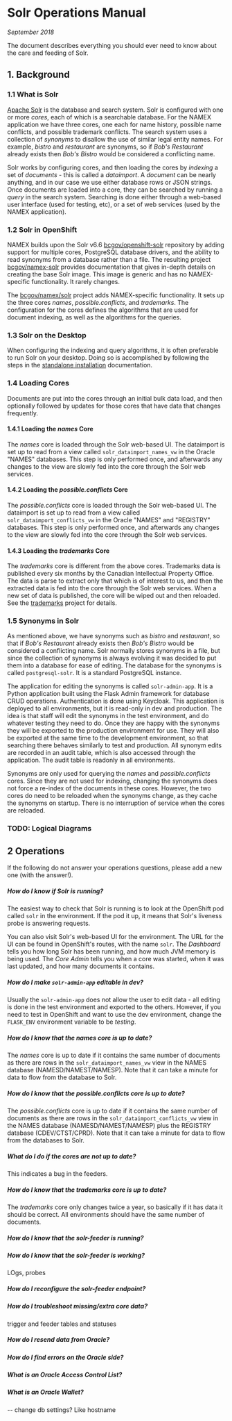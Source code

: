 
# Solr Operations Manual

_September 2018_

The document describes everything you should ever need to know about the care and feeding of Solr.

## 1. Background

### 1.1 What is Solr

[Apache Solr](http://lucene.apache.org/solr) is the database and search system. Solr is configured with one or more
_cores_, each of which is a searchable database. For the NAMEX application we have three cores, one each for name
history, possible name conflicts, and possible trademark conflicts. The search system uses a collection of _synonyms_ to
disallow the use of similar legal entity names. For example, _bistro_ and _restaurant_ are synonyms, so if _Bob's
Restaurant_ already exists then _Bob's Bistro_ would be considered a conflicting name.

Solr works by configuring cores, and then loading the cores by _indexing_ a set of _documents_ - this is called a
_dataimport_. A _document_ can be nearly anything, and in our case we use either database rows or JSON strings. Once
documents are loaded into a core, they can be searched by running a _query_ in the search system. Searching is done
either through a web-based user interface (used for testing, etc), or a set of web services (used by the NAMEX
application).

### 1.2 Solr in OpenShift

NAMEX builds upon the Solr v6.6 [bcgov/openshift-solr](https://github.com/bcgov/openshift-solr) repository by adding
support for multiple cores, PostgreSQL database drivers, and the ability to read synonyms from a database rather than a
file. The resulting project [bcgov/namex-solr](https://github.com/bcgov/namex-solr) provides documentation that gives
in-depth details on creating the base Solr image. This image is generic and has no NAMEX-specific functionality. It
rarely changes.

The [bcgov/namex/solr](https://github.com/bcgov/namex/solr) project adds NAMEX-specific functionality. It sets up the
three cores _names_, _possible.conflicts_, and _trademarks_. The configuration for the cores defines the algorithms that
are used for document indexing, as well as the algorithms for the queries.

### 1.3 Solr on the Desktop

When configuring the indexing and query algorithms, it is often preferable to run Solr on your desktop. Doing so is
accomplished by following the steps in the
[standalone installation](https://github.com/bcgov/namex/tree/master/solr/docs/solr_standalone_installation.md)
documentation. 

### 1.4 Loading Cores

Documents are put into the cores through an initial bulk data load, and then optionally followed by updates for those
cores that have data that changes frequently.

#### 1.4.1 Loading the _names_ Core

The _names_ core is loaded through the Solr web-based UI. The dataimport is set up to read from a view called
`solr_dataimport_names_vw` in the Oracle "NAMES" databases. This step is only performed once, and afterwards any changes
to the view are slowly fed into the core through the Solr web services.

#### 1.4.2 Loading the _possible.conflicts_ Core

The _possible.conflicts_ core is loaded through the Solr web-based UI. The dataimport is set up to read from a view
called `solr_dataimport_conflicts_vw` in the Oracle "NAMES" and "REGISTRY" databases. This step is only performed once,
and afterwards any changes to the view are slowly fed into the core through the Solr web services.

#### 1.4.3 Loading the _trademarks_ Core

The _trademarks_ core is different from the above cores. Trademarks data is published every six months by the Canadian
Intellectual Property Office. The data is parse to extract only that which is of interest to us, and then the extracted
data is fed into the core through the Solr web services. When a new set of data is published, the core will be wiped out
and then reloaded. See the [trademarks](https://github.com/bcgov/namex/tree/master/solr/trademarks) project for details.

### 1.5 Synonyms in Solr

As mentioned above, we have synonyms such as _bistro_ and _restaurant_, so that if _Bob's Restaurant_ already exists
then _Bob's Bistro_ would be considered a conflicting name. Solr normally stores synonyms in a file, but since the
collection of synonyms is always evolving it was decided to put them into a database for ease of editing. The database
for the synonyms is called `postgresql-solr`. It is a standard PostgreSQL instance.

The application for editing the synonyms is called `solr-admin-app`. It is a Python application built using the Flask
Admin framework for database CRUD operations. Authentication is done using Keycloak. This application is deployed to all
environments, but it is read-only in dev and production. The idea is that staff will edit the synonyms in the test
environment, and do whatever testing they need to do. Once they are happy with the synonyms they will be exported to the
production environment for use. They will also be exported at the same time to the development environment, so that
searching there behaves similarly to test and production. All synonym edits are recorded in an audit table, which is
also accessed through the application. The audit table is readonly in all environments.

Synonyms are only used for querying the _names_ and _possible.conflicts_ cores. Since they are not used for indexing,
changing the synonyms does not force a re-index of the documents in these cores. However, the two cores do need to be
reloaded when the synonyms change, as they cache the synonyms on startup. There is no interruption of service when the
cores are reloaded.

### TODO: Logical Diagrams

## 2 Operations

If the following do not answer your operations questions, please add a new one (with the answer!).

##### How do I know if Solr is running?

The easiest way to check that Solr is running is to look at the OpenShift pod called `solr` in the environment. If the
pod it up, it means that Solr's liveness probe is answering requests.

You can also visit Solr's web-based UI for the environment. The URL for the UI can be found in OpenShift's routes, with
the name `solr`. The _Dashboard_ tells you how long Solr has been running, and how much JVM memory is being used. The
_Core Admin_ tells you when a core was started, when it was last updated, and how many documents it contains.

##### How do I make `solr-admin-app` editable in dev?

Usually the `solr-admin-app` does not allow the user to edit data - all editing is done in the test environment and
exported to the others. However, if you need to test in OpenShift and want to use the dev environment, change the
`FLASK_ENV` environment variable to be _testing_.

##### How do I know that the _names_ core is up to date?

The _names_ core is up to date if it contains the same number of documents as there are rows in the
`solr_dataimport_names_vw` view in the NAMES database (NAMESD/NAMEST/NAMESP). Note that it can take a minute for data
to flow from the database to Solr.

##### How do I know that the _possible.conflicts_ core is up to date?

The _possible.conflicts_ core is up to date if it contains the same number of documents as there are rows in the
`solr_dataimport_conflicts_vw` view in the NAMES database (NAMESD/NAMEST/NAMESP) plus the REGISTRY database
(CDEV/CTST/CPRD). Note that it can take a minute for data to flow from the databases to Solr.

##### What do I do if the cores are not up to date?

This indicates a bug in the feeders. 

##### How do I know that the _trademarks_ core is up to date?

The _trademarks_ core only changes twice a year, so basically if it has data it should be correct. All environments
should have the same number of documents.

##### How do I know that the solr-feeder is running?

##### How do I know that the solr-feeder is working?

LOgs, probes

##### How do I reconfigure the solr-feeder endpoint?

##### How do I troubleshoot missing/extra core data?

trigger and feeder tables and statuses

##### How do I resend data from Oracle?

##### How do I find errors on the Oracle side?

##### What is an Oracle Access Control List?

##### What is an Oracle Wallet?


-- change db settings? Like hostname